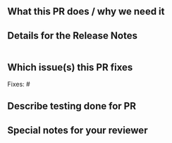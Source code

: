 ## What this PR does / why we need it
<!--
Add detailed explanation of what this PR does and why it is
needed.
-->

## Details for the Release Notes
<!--
Unless this is a trivial change, we want to know more about your contribution!
This can even be a TLDR version of the "What this PR does".
If a trivial change, just write "NONE" in the release-note block below.
Otherwise, a release note is required:
-->
```release-note

```

## Which issue(s) this PR fixes
<!--
Usage: `Fixes #<issue number>`, or `Fixes (paste link of issue)`.
-->
Fixes: #

## Describe testing done for PR
<!--
Example: Created vSphere workload cluster to verify change. 
-->

## Special notes for your reviewer
<!--
Add any things that reviewers should be aware of as they review
your PR.

Example: Please verify how I handled foo aligns with overall plan.
-->
